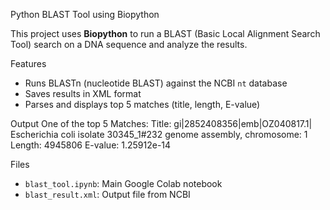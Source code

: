 Python BLAST Tool using Biopython

This project uses **Biopython** to run a BLAST (Basic Local Alignment Search Tool) search on a DNA sequence and analyze the results.


Features
- Runs BLASTn (nucleotide BLAST) against the NCBI `nt` database
- Saves results in XML format
- Parses and displays top 5 matches (title, length, E-value)

Output
One of the top 5 Matches:
Title: gi|2852408356|emb|OZ040817.1| Escherichia coli isolate 30345_1#232 genome assembly, chromosome: 1
Length: 4945806
E-value: 1.25912e-14

 Files
- `blast_tool.ipynb`: Main Google Colab notebook
- `blast_result.xml`: Output file from NCBI

